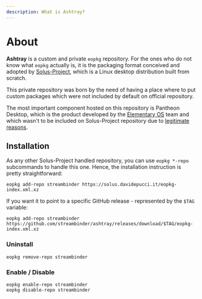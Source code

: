 ```yaml
---
description: What is Ashtray?
---
```


# About

**Ashtray** is a custom and private `eopkg` repository. For the ones who do not know what `eopkg` actually is, it is the packaging format conceived and adopted by [Solus-Project](https://getsol.us), which is a Linux desktop distribution built from scratch.

This private repository was born by the need of having a place where to put custom packages which were not included by default on official repository.

The most important component hosted on this repository is Pantheon Desktop, which is the product developed by the [Elementary OS](https://elementary.io) team and which wasn't to be included on Solus-Project repository due to [legitimate reasons](https://discuss.getsol.us/d/1500-how-to-generate-custom-iso/12).

## Installation

As any other Solus-Project handled repository, you can use `eopkg *-repo` subcommands to handle this one. Hence, the installation instruction is pretty straightforward:

```text
eopkg add-repo streambinder https://solus.davidepucci.it/eopkg-index.xml.xz
```

If you want it to point to a specific GitHub release - represented by the `$TAG` variable:

```text
eopkg add-repo streambinder https://github.com/streambinder/ashtray/releases/download/$TAG/eopkg-index.xml.xz
```

### Uninstall

```text
eopkg remove-repo streambinder
```

### Enable / Disable

```text
eopkg enable-repo streambinder
eopkg disable-repo streambinder
```

### 



